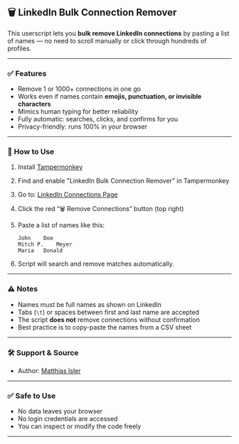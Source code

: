 ## 🗑️ LinkedIn Bulk Connection Remover

This userscript lets you **bulk remove LinkedIn connections** by pasting a list of names — no need to scroll manually or click through hundreds of profiles.

---

### ✅ Features
- Remove 1 or 1000+ connections in one go
- Works even if names contain **emojis, punctuation, or invisible characters**
- Mimics human typing for better reliability
- Fully automatic: searches, clicks, and confirms for you
- Privacy-friendly: runs 100% in your browser

---

### 🔧 How to Use
1. Install [Tampermonkey](https://www.tampermonkey.net/)
2. Find and enable "LinkedIn Bulk Connection Remover" in Tampermonkey
3. Go to: [LinkedIn Connections Page](https://www.linkedin.com/mynetwork/invite-connect/connections/)
4. Click the red “🗑️ Remove Connections” button (top right)
5. Paste a list of names like this:

    ```
    John	Doe  
    Mitch P.	Meyer  
    Maria	Donald  
    ```

6. Script will search and remove matches automatically.

---

### ⚠️ Notes
- Names must be full names as shown on LinkedIn
- Tabs (`\t`) or spaces between first and last name are accepted
- The script **does not** remove connections without confirmation
- Best practice is to copy-paste the names from a CSV sheet
  
---

### 🛠️ Support & Source
- Author: [Matthias Isler](https://matthias-isler.com/)
  
---

### ✅ Safe to Use
- No data leaves your browser
- No login credentials are accessed
- You can inspect or modify the code freely

---

